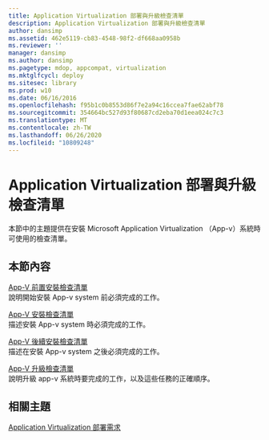 ```yaml
---
title: Application Virtualization 部署與升級檢查清單
description: Application Virtualization 部署與升級檢查清單
author: dansimp
ms.assetid: 462e5119-cb83-4548-98f2-df668aa0958b
ms.reviewer: ''
manager: dansimp
ms.author: dansimp
ms.pagetype: mdop, appcompat, virtualization
ms.mktglfcycl: deploy
ms.sitesec: library
ms.prod: w10
ms.date: 06/16/2016
ms.openlocfilehash: f95b1c0b8553d86f7e2a94c16ccea7fae62abf78
ms.sourcegitcommit: 354664bc527d93f80687cd2eba70d1eea024c7c3
ms.translationtype: MT
ms.contentlocale: zh-TW
ms.lasthandoff: 06/26/2020
ms.locfileid: "10809248"
---
```

# Application Virtualization 部署與升級檢查清單


本節中的主題提供在安裝 Microsoft Application Virtualization （App-v）系統時可使用的檢查清單。

## 本節內容


<a href="" id="app-v-pre-installation-checklist"></a>[App-V 前置安裝檢查清單](app-v-pre-installation-checklist.md)  
說明開始安裝 App-v system 前必須完成的工作。

<a href="" id="app-v-installation-checklist"></a>[App-V 安裝檢查清單](app-v-installation-checklist.md)  
描述安裝 App-v system 時必須完成的工作。

<a href="" id="app-v-postinstallation-checklist"></a>[App-V 後續安裝檢查清單](app-v-postinstallation-checklist.md)  
描述在安裝 App-v system 之後必須完成的工作。

<a href="" id="app-v-upgrade-checklist"></a>[App-V 升級檢查清單](app-v-upgrade-checklist.md)  
說明升級 app-v 系統時要完成的工作，以及這些任務的正確順序。

## 相關主題


[Application Virtualization 部署需求](application-virtualization-deployment-requirements.md)

 

 





